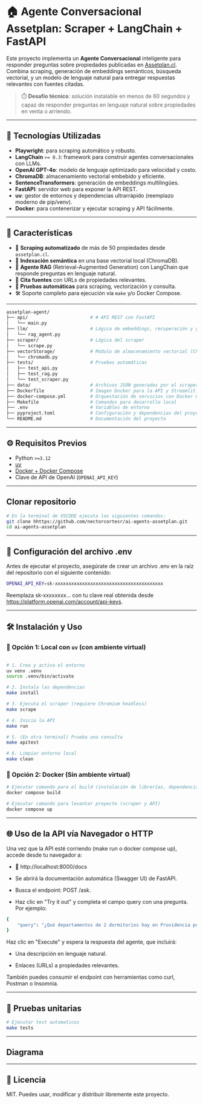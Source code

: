 # 🏠 Agente Conversacional Assetplan: Scraper + LangChain + FastAPI

Este proyecto implementa un **Agente Conversacional** inteligente para responder preguntas sobre propiedades publicadas en [Assetplan.cl](https://www.assetplan.cl). Combina scraping, generación de embeddings semánticos, búsqueda vectorial, y un modelo de lenguaje natural para entregar respuestas relevantes con fuentes citadas.

> ⏱️ **Desafío técnico**: solución instalable en menos de 60 segundos y capaz de responder preguntas en lenguaje natural sobre propiedades en venta o arriendo.

---

## 🧠 Tecnologías Utilizadas

- **Playwright**: para scraping automático y robusto.
- **LangChain** `>= 0.3`: framework para construir agentes conversacionales con LLMs.
- **OpenAI GPT-4o**: modelo de lenguaje optimizado para velocidad y costo.
- **ChromaDB**: almacenamiento vectorial embebido y eficiente.
- **SentenceTransformers**: generación de embeddings multilingües.
- **FastAPI**: servidor web para exponer la API REST.
- **uv**: gestor de entornos y dependencias ultrarrápido (reemplazo moderno de pip/venv).
- **Docker**: para contenerizar y ejecutar scraping y API fácilmente.

---

## 🚀 Características

- 🔎 **Scraping automatizado** de más de 50 propiedades desde `assetplan.cl`.
- 🧠 **Indexación semántica** en una base vectorial local (ChromaDB).
- 🤖 **Agente RAG** (Retrieval-Augmented Generation) con LangChain que responde preguntas en lenguaje natural.
- 🔗 **Cita fuentes** con URLs de propiedades relevantes.
- 🧪 **Pruebas automáticas** para scraping, vectorización y consulta.
- 🛠️ Soporte completo para ejecución vía `make` y/o Docker Compose.

---

```bash
assetplan-agent/
├── api/                       # # API REST con FastAPI
│   └── main.py
├── llm/                       # Lógica de embeddings, recuperación y generación
│   └── rag_agent.py
├── scraper/                   # Lógica del scraper
│   └── scrape.py
├── vectorStorage/             # Módulo de almacenamiento vectorial (ChromaDB)
│   └── chromadb.py
├── tests/                     # Pruebas automáticas
│   ├── test_api.py
│   ├── test_rag.py
│   └── test_scraper.py
├── data/                      # Archivos JSON generados por el scraper
├── Dockerfile                 # Imagen Docker para la API y Streamlit
├── docker-compose.yml         # Orquestación de servicios con Docker Compose
├── Makefile                   # Comandos para desarrollo local
├── .env                       # Variables de entorno
├── pyproject.toml             # Configuración y dependencias del proyecto
└── README.md                  # Documentación del proyecto
```

---

## ⚙️ Requisitos Previos

- Python `>=3.12`
- [uv](https://docs.astral.sh/uv/getting-started/installation/)
- [Docker + Docker Compose](https://docs.docker.com/get-docker/)
- Clave de API de OpenAI (`OPENAI_API_KEY`)

---

## Clonar repositorio

```bash
# En la terminal de VSCODE ejecuta los siguientes comandos:
git clone hhttps://github.com/nectorcortesr/ai-agents-assetplan.git
cd ai-agents-assetplan
```

---

## 🔐 Configuración del archivo .env

Antes de ejecutar el proyecto, asegúrate de crear un archivo .env en la raíz del repositorio con el siguiente contenido:

```bash
OPENAI_API_KEY=sk-xxxxxxxxxxxxxxxxxxxxxxxxxxxxxxxxxxxxxxxx
```

Reemplaza sk-xxxxxxxx... con tu clave real obtenida desde https://platform.openai.com/account/api-keys.

---

## 🛠️ Instalación y Uso

### 🔧 Opción 1: Local con `uv` (con ambiente virtual)

```bash

# 1. Crea y activa el entorno
uv venv .venv
source .venv/bin/activate

# 2. Instala las dependencias
make install

# 3. Ejecuta el scraper (requiere Chromium headless)
make scrape

# 4. Inicia la API
make run

# 5. (En otra terminal) Prueba una consulta
make apitest

# 6. Limpiar entorno local
make clean
```

### 🔧 Opción 2: Docker (Sin ambiente virtual)

```bash
# Ejecutar comando para el build (instalación de librerías, dependencias y levantar entorno)
docker compose build

# Ejecutar comando para levantar proyecto (scraper y API)
docker compose up
```
---

## 🌐 Uso de la API vía Navegador o HTTP

Una vez que la API esté corriendo (make run o docker compose up), accede desde tu navegador a:

- 🔗 http://localhost:8000/docs

- Se abrirá la documentación automática (Swagger UI) de FastAPI.

- Busca el endpoint: POST /ask.

- Haz clic en "Try it out" y completa el campo query con una pregunta. Por ejemplo:

```bash
{
    "query": "¿Qué departamentos de 2 dormitorios hay en Providencia por menos de 3000 UF?"
}
```

Haz clic en "Execute" y espera la respuesta del agente, que incluirá:

- Una descripción en lenguaje natural.

- Enlaces (URLs) a propiedades relevantes.

También puedes consumir el endpoint con herramientas como curl, Postman o Insomnia.

---

## 🧪 Pruebas unitarias

```bash
# Ejecutar test automaticos
make tests

```
---

## Diagrama 



---

## 📄 Licencia

MIT. Puedes usar, modificar y distribuir libremente este proyecto.
